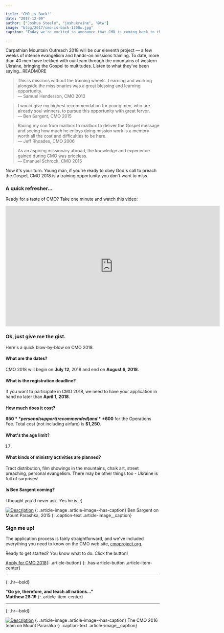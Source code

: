 ```yaml
---

title: "CMO is Back!"
date: "2017-12-09"
author: ["Joshua Steele", "joshukraine", "@tw"]
image: "blog/2017/cmo-is-back-1200w.jpg"
caption: "Today we're excited to announce that CMO is coming back in the summer of 2018! Read on to get the details and learn how to apply."

---
```


Carpathian Mountain Outreach 2018 will be our eleventh project — a few weeks of intense evangelism and hands-on missions training. To date, more than 40 men have trekked with our team through the mountains of western Ukraine, bringing the Gospel to multitudes. Listen to what they've been saying...READMORE

> This is missions without the training wheels. Learning and working alongside the missionaries was a great blessing and learning opportunity.  
— Samuel Henderson, CMO 2013

> I would give my highest recommendation for young men, who are already soul winners, to pursue this opportunity with great fervor.  
— Ben Sargent, CMO 2015

> Racing my son from mailbox to mailbox to deliver the Gospel message and seeing how much he enjoys doing mission work is a memory worth all the cost and difficulties to be here.  
— Jeff Rhoades, CMO 2006

> As an aspiring missionary abroad, the knowledge and experience gained during CMO was priceless.  
— Emanuel Schrock, CMO 2015

Now it's your turn. Young man, if you're ready to obey God's call to preach the Gospel, CMO 2018 is a training opportunity you don't want to miss.

### A quick refresher...

Ready for a taste of CMO? Take one minute and watch this video:

<iframe src="https://player.vimeo.com/video/56083375" width="700" height="394" frameborder="0" webkitallowfullscreen mozallowfullscreen allowfullscreen></iframe>

### Ok, just give me the gist.

Here's a quick blow-by-blow on CMO 2018.

#### What are the dates?

CMO 2018 will begin on **July 12**, 2018 and end on **August 6, 2018**.

#### What is the registration deadline?

If you want to participate in CMO 2018, we need to have your application in hand no later than **April 1, 2018**.

#### How much does it cost?

**$650** personal support (recommended) and **$600** for the Operations Fee. Total cost (not including airfare) is **$1,250**.

#### What's the age limit?

17.

#### What kinds of ministry activities are planned?

Tract distribution, film showings in the mountains, chalk art, street preaching, personal evangelism. There may be other things too - Ukraine is full of surprises!

#### Is Ben Sargent coming?

I thought you'd never ask. Yes he is. :) 

[![Description](/assets/images/blog/2017/mountain-man-ben-550w.jpg)](/assets/images/blog/2017/mountain-man-ben-2000w.jpg)
{: .article-image .article-image--has-caption}
Ben Sargent on Mount Parashka, 2015
{: .caption-text .article-image__caption}

### Sign me up!

The application process is fairly straightforward, and we've included everything you need to know on the CMO web site, [cmoproject.org](http://www.cmoproject.org/).

Ready to get started? You know what to do. Click the button!

[Apply for CMO 2018](http://www.cmoproject.org/apply/){: .article-button}
{: .has-article-button .article-item-center}


---
{: .hr--bold}

**"Go ye, therefore, and teach all nations..."  
Matthew 28:19**
{: .article-item-center}

---
{: .hr--bold}


[![Description](/assets/images/blog/2017/cmo-2016-parashka-group-550w.jpg)](/assets/images/blog/2017/cmo-2016-parashka-group-2000w.jpg)
{: .article-image .article-image--has-caption}
The CMO 2016 team on Mount Parashka
{: .caption-text .article-image__caption}
